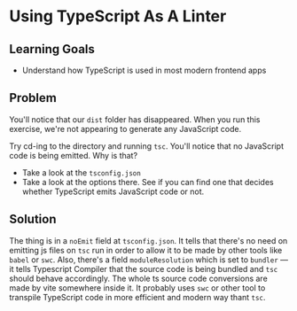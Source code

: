 # Using TypeScript As A Linter

## Learning Goals

- Understand how TypeScript is used in most modern frontend apps

## Problem

You'll notice that our `dist` folder has disappeared. When you run this exercise, we're not appearing to generate any JavaScript code.

Try cd-ing to the directory and running `tsc`. You'll notice that no JavaScript code is being emitted. Why is that?

- Take a look at the `tsconfig.json`
- Take a look at the options there. See if you can find one that decides whether TypeScript emits JavaScript code or not.

## Solution

The thing is in a `noEmit` field at `tsconfig.json`. It tells that there's no need on emitting
js files on `tsc` run in order to allow it to be made by other tools like `babel` or `swc`.
Also, there's a field `moduleResolution` which is set to `bundler` — it tells Typescript
Compiler that the source code is being bundled and `tsc` should behave accordingly.
The whole ts source code conversions are made by vite somewhere inside it. It probably
uses `swc` or other tool to transpile TypeScript code in more efficient and modern way
thant `tsc`.
